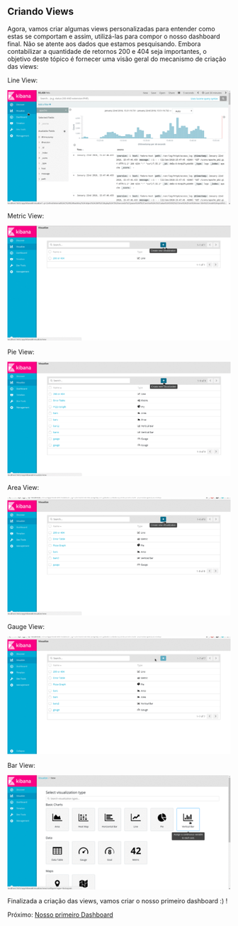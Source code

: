 ## Criando Views

Agora, vamos criar algumas views personalizadas para entender como estas se comportam e assim, utilizá-las para compor o nosso dashboard final. Não se atente aos dados que estamos pesquisando. Embora contabilizar a quantidade de retornos 200 e 404 seja importantes, o objetivo deste tópico é fornecer uma visão geral do mecanismo de criação das views:


Line View:

![](/gifs/line_view.gif)

Metric View:

![](/gifs/metric_view.gif)

Pie View:

![](/gifs/pie_view.gif)

Area View:

![](/gifs/area_view.gif)

Gauge View:

![](/gifs/gauge_view.gif)

Bar View:

![](/gifs/bars_view.gif)

Finalizada a criação das views, vamos criar o nosso primeiro dashboard :) !

Próximo: [Nosso primeiro Dashboard](/pages/dashboard.md)
